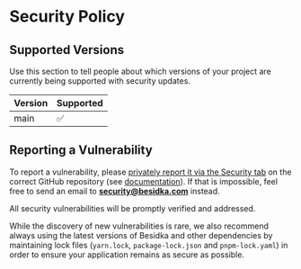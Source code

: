 # Security Policy

## Supported Versions

Use this section to tell people about which versions of your project are
currently being supported with security updates.

| Version | Supported          |
| ------- | ------------------ |
| main   | :white_check_mark: |

## Reporting a Vulnerability

To report a vulnerability, please [privately report it via the Security tab](https://github.com/besidka/besidka/security/advisories/new) on the correct GitHub repository (see [documentation](https://docs.github.com/en/code-security/security-advisories/guidance-on-reporting-and-writing-information-about-vulnerabilities/privately-reporting-a-security-vulnerability#privately-reporting-a-security-vulnerability)). If that is impossible, feel free to send an email to **security@besidka.com** instead.

All security vulnerabilities will be promptly verified and addressed. 

While the discovery of new vulnerabilities is rare, we also recommend always using the latest versions of Besidka and other dependencies by maintaining lock files (`yarn.lock`, `package-lock.json` and `pnpm-lock.yaml`) in order to ensure your application remains as secure as possible.
